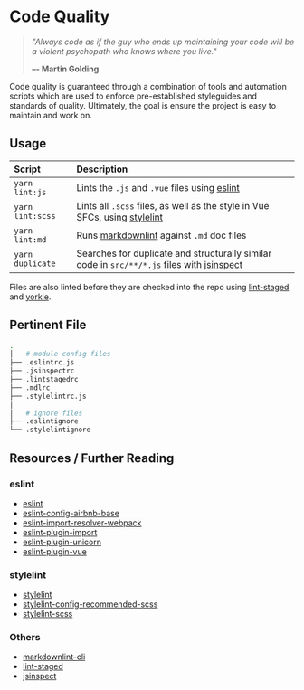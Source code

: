 # Code Quality

> *"Always code as if the guy who ends up maintaining your code will be a violent psychopath who knows where you live."*
>
> **–- Martin Golding**

Code quality is guaranteed through a combination of tools and automation scripts which are used to enforce pre-established styleguides and standards of quality.  Ultimately, the goal is ensure the project is easy to maintain and work on.

## Usage

| Script           | Description                                                                                                                           |
| :--------------- | :------------------------------------------------------------------------------------------------------------------------------------ |
| `yarn lint:js`   | Lints the `.js` and `.vue` files using [eslint](https://eslint.org/)                                                                  |
| `yarn lint:scss` | Lints all `.scss` files, as well as the style in Vue SFCs, using [stylelint](https://stylelint.io/)                                   |
| `yarn lint:md`   | Runs [markdownlint](https://www.npmjs.com/package/markdownlint-cli) against `.md` doc files                                           |
| `yarn duplicate` | Searches for duplicate and structurally similar code in `src/**/*.js` files with [jsinspect](https://www.npmjs.com/package/jsinspect) |

Files are also linted before they are checked into the repo using [lint-staged](https://www.npmjs.com/package/lint-staged) and [yorkie](https://www.npmjs.com/package/yorkie).

## Pertinent File

```bash
.
│   # module config files
├── .eslintrc.js
├── .jsinspectrc
├── .lintstagedrc
├── .mdlrc
├── .stylelintrc.js
│
│   # ignore files
├── .eslintignore
└── .stylelintignore
```

## Resources / Further Reading

### eslint

- [eslint](https://eslint.org/)
- [eslint-config-airbnb-base](https://www.npmjs.com/package/eslint-config-airbnb-base)
- [eslint-import-resolver-webpack](https://www.npmjs.com/package/eslint-import-resolver-webpack)
- [eslint-plugin-import](https://www.npmjs.com/package/eslint-plugin-import)
- [eslint-plugin-unicorn](https://www.npmjs.com/package/eslint-plugin-unicorn)
- [eslint-plugin-vue](https://www.npmjs.com/package/eslint-plugin-vue)

### stylelint

- [stylelint](https://stylelint.io/)
- [stylelint-config-recommended-scss](https://www.npmjs.com/package/stylelint-config-recommended-scss)
- [stylelint-scss](https://www.npmjs.com/package/stylelint-scss)

### Others

- [markdownlint-cli](https://www.npmjs.com/package/markdownlint-cli)
- [lint-staged](https://www.npmjs.com/package/lint-staged)
- [jsinspect](https://www.npmjs.com/package/jsinspect)
